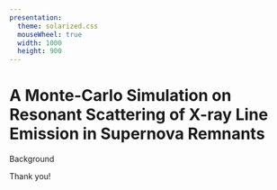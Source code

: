 ```yaml
---
presentation:
  theme: solarized.css
  mouseWheel: true
  width: 1000
  height: 900
---
```

<!-- slide -->
# A Monte-Carlo Simulation on Resonant Scattering of X-ray Line Emission in Supernova Remnants
<!-- slide -->
Background
<!-- slide -->
Thank you!
